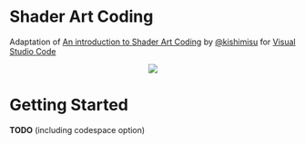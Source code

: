 # Shader Art Coding

Adaptation of [An introduction to Shader Art Coding] by [@kishimisu] for [Visual Studio Code]

<p align="center">
  <a href="https://www.youtube.com/watch?v=f4s1h2YETNY">
     <img src="https://img.youtube.com/vi/f4s1h2YETNY/0.jpg">
  </a>
</p>


[An introduction to Shader Art Coding]: https://www.youtube.com/watch?v=f4s1h2YETNY
[@kishimisu]: https://www.kishimisu.art/
[Visual Studio Code]: https://code.visualstudio.com/
[shader toy plugin]: https://marketplace.visualstudio.com/items?itemName=stevensona.shader-toy

# Getting Started

**TODO** (including codespace option)